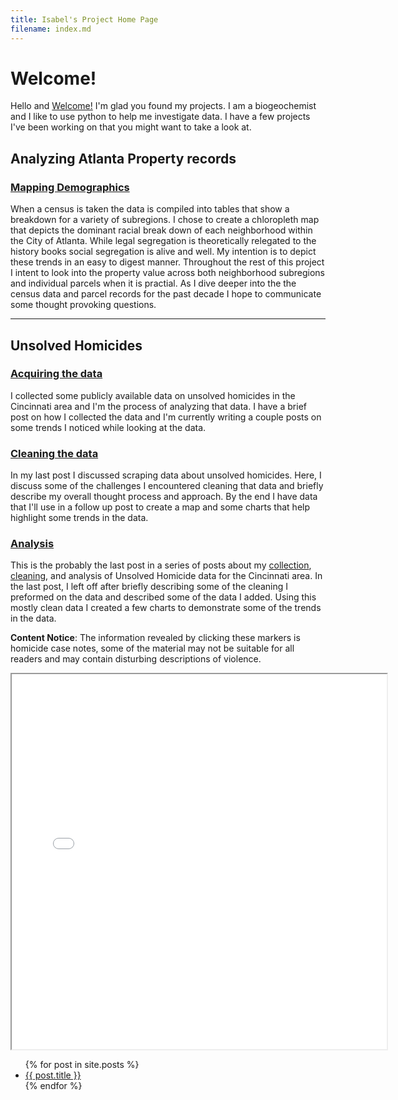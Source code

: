 ```yaml
---
title: Isabel's Project Home Page
filename: index.md
---
```


# Welcome!  
Hello and [Welcome!](https://isabelsrepo.github.io/updates/blognews/2022/08/01/Welcome-Post.html)
I'm glad you found my projects. I am a biogeochemist and I like to use python to help me investigate data. I have a few projects I've been working on that you might want to take a look at.  

## Analyzing Atlanta Property records  
### [Mapping Demographics](https://isabelsrepo.github.ic/Atlanta-Property-Analysis/)
When a census is taken the data is compiled into tables that show a breakdown for a variety of subregions. I chose to create a chloropleth map that depicts the dominant racial break down of each neighborhood within the City of Atlanta. While legal segregation is theoretically relegated to the history books social segregation is alive and well. My intention is to depict these trends in an easy to digest manner. Throughout the rest of this project I intent to look into the property value across both neighborhood subregions and individual parcels when it is practial. As I dive deeper into the the census data and parcel records for the past decade I hope to communicate some thought provoking questions.

-------   

## Unsolved Homicides
### [Acquiring the data](https://isabelsrepo.github.io/scraping-unsolved-homicide-data/)
I collected some publicly available data on unsolved homicides in the Cincinnati area and I'm the process of analyzing that data. I have a brief post on how I collected the data and I'm currently writing a couple posts on some trends I noticed while looking at the data. 

### [Cleaning the data](https://isabelsrepo.github.io/unsolved-homicide-data-cleaning/)
In my last post I discussed scraping data about unsolved homicides. Here, I discuss some of the challenges I encountered cleaning that data and briefly describe my overall thought process and approach. By the end I have data that I'll use in a follow up post to create a map and some charts that help highlight some trends in the data.

### [Analysis](https://isabelsrepo.github.io/unsolved-homicide-analysis/)
This  is the probably the last post in a series of posts about my [collection](https://isabelsrepo.github.io/scraping-unsolved-homicide-data/), [cleaning](https://isabelsrepo.github.io/unsolved-homicide-data-cleaning/), and analysis of Unsolved Homicide data for the Cincinnati area. In the last post, I left off after briefly describing some of the cleaning I preformed on the data and described some of the data I added. Using this mostly clean data I created a few charts to demonstrate some of the trends in the data. 

**Content Notice**: The information revealed by clicking these markers is homicide case notes, some of the material may not be suitable for all readers and may contain disturbing descriptions of violence.

<iframe src="Unsolved-Homicides-by-Gender.html" height="600" width="600"></iframe>

<ul>
  {% for post in site.posts %}
    <li>
      <a href="{{ post.url }}">{{ post.title }}</a>
    </li>
  {% endfor %}
</ul>
